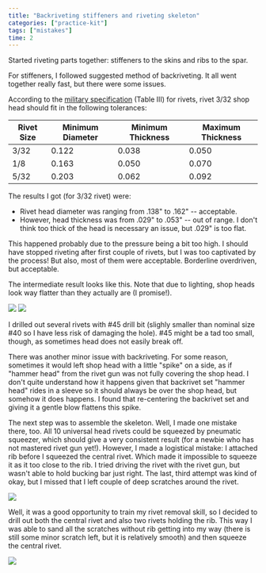 ```yaml
---
title: "Backriveting stiffeners and riveting skeleton"
categories: ["practice-kit"]
tags: ["mistakes"]
time: 2
---
```


Started riveting parts together: stiffeners to the skins and ribs to the spar.

<!-- more -->

For stiffeners, I followed suggested method of backriveting. It all went together really fast, but there were some issues.

According to the [military specification](https://www.vansaircraft.com/wp-content/uploads/2019/02/MIL-R-47196A_MI.pdf) (Table III) for rivets, rivet 3/32 shop head should fit in the following tolerances: 

|Rivet Size|Minimum Diameter|Minimum Thickness|Maximum Thickness|
|----------|----------------|-----------------|-----------------|
|3/32      |0.122           |0.038            | 0.050           |
|1/8       |0.163           |0.050            |0.070            |
|5/32      |0.203           |0.062            |0.092            |

The results I got (for 3/32 rivet) were:
* Rivet head diameter was ranging from .138" to .162" -- acceptable.
* However, head thickness was from .029" to .053" -- out of range. I don't think too thick of the head is necessary an issue, but .029" is too flat.

This happened probably due to the pressure being a bit too high. I should have stopped riveting after first couple of rivets, but I was too captivated by the process! But also, most of them were acceptable. Borderline overdriven, but acceptable.

The intermediate result looks like this. Note that due to lighting, shop heads look way flatter than they actually are (I promise!).

![](0-stiffeners-riveted.jpeg?nf_resize=smartcrop&w=480&h=360)
![](1-stiffeners-riveted.jpeg?nf_resize=smartcrop&w=480&h=360)

I drilled out several rivets with #45 drill bit (slighly smaller than nominal size #40 so I have less risk of damaging the hole). #45 might be a tad too small, though, as sometimes head does not easily break off.

There was another minor issue with backriveting. For some reason, sometimes it would left shop head with a little "spike" on a side, as if "hammer head" from the rivet gun was not fully covering the shop head. I don't quite understand how it happens given that backrivet set "hammer head" rides in a sleeve so it should always be over the shop head, but somehow it does happens. I found that re-centering the backrivet set and giving it a gentle blow flattens this spike.

<Mistake /> The next step was to assemble the skeleton. Well, I made one mistake there, too. All 10 universal head rivets could be squeezed by pneumatic squeezer, which should give a very consistent result (for a newbie who has not mastered rivet gun yet!). However, I made a logistical mistake: I attached rib before I squeezed the central rivet. Which made it impossible to squeeze it as it too close to the rib. I tried driving the rivet with the rivet gun, but wasn't able to hold bucking bar just right. The last, third attempt was kind of okay, but I missed that I left couple of deep scratches around the rivet.

![](2-damaged-spar.jpeg?nf_resize=smartcrop&w=480&h=360)

Well, it was a good opportunity to train my rivet removal skill, so I decided to drill out both the central rivet and also two rivets holding the rib. This way I was able to sand all the scratches without rib getting into my way (there is still some minor scratch left, but it is relatively smooth) and then squeeze the central rivet.

![](3-scratches-removed.jpeg?nf_resize=smartcrop&w=480&h=360)